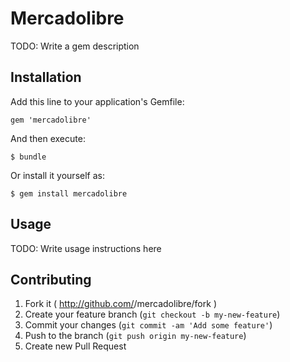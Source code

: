 # Mercadolibre

TODO: Write a gem description

## Installation

Add this line to your application's Gemfile:

    gem 'mercadolibre'

And then execute:

    $ bundle

Or install it yourself as:

    $ gem install mercadolibre

## Usage

TODO: Write usage instructions here

## Contributing

1. Fork it ( http://github.com/<my-github-username>/mercadolibre/fork )
2. Create your feature branch (`git checkout -b my-new-feature`)
3. Commit your changes (`git commit -am 'Add some feature'`)
4. Push to the branch (`git push origin my-new-feature`)
5. Create new Pull Request
